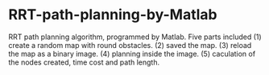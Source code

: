 # RRT-path-planning-by-Matlab
RRT path planning algorithm, programmed by Matlab.
Five parts included
(1) create a random map with round obstacles.
(2) saved the map.
(3) reload the map as a binary image.
(4) planning inside the image.
(5) caculation of the nodes created, time cost and path length. 
